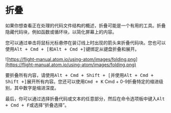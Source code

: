 # 折叠

如果你想查看正在处理的代码文件结构的概述，折叠可能是一个有用的工具。折叠隐藏代码块，例如函数或循环块，以简化屏幕上的内容。

您可以通过单击将鼠标光标悬停在装订线上时出现的箭头来折叠代码块。您也可以使用<kbd>Alt + Cmd + [</kbd>和<kbd>Alt + Cmd +]</kbd>键绑定从键盘折叠和展开。

![https://flight-manual.atom.io/using-atom/images/folding.png](https://flight-manual.atom.io/using-atom/images/folding.png)

要折叠所有内容，请使用<kbd>Alt + Cmd + Shift + [</kbd>并使用<kbd>Alt + Cmd + Shift +]</kbd>展开所有内容。您还可以使用<kbd>Cmd + K</kbd></kbd> Cmd + 0-9</kbd>折叠特定的缩进级别，其中数字是缩进深度。

最后，你可以通过选择折叠代码或文本的任意部分，然后在命令选项板中键入<kbd>Alt + Cmd + F</kbd>或选择“折叠选择”。

